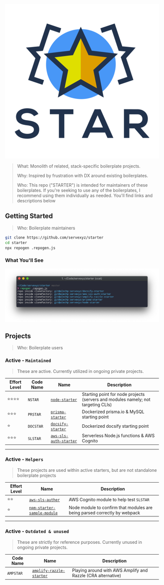 ![logo](docs/logo/svg/Star.svg)

> What: Monolith of related, stack-specific boilerplate projects.
> 
> Why: Inspired by frustration with DX around existing boilerplates.
>
> Who: This repo ("STARTER") is intended for maintainers of these boilerplates. If you're seeking to use any of the boilerplates, I recommend using them individually as needed. You'll find links and descriptions below

## Getting Started
> Who: Boilerplate maintainers

```bash
git clone https://github.com/servexyz/starter
cd starter
npx repogen .repogen.js
```

### What You'll See

![repogen](./docs/repogen.png)

## Projects
> Who: Boilerplate users

### Active - `Maintained`

> These are active. Currently utilized in ongoing private projects.

| Effort Level             | Code Name | Name                                                                       | Description                                                                       |
|--------------------------|-----------|----------------------------------------------------------------------------|-----------------------------------------------------------------------------------|
| :star::star::star::star: | `NSTAR`   | [`node-starter`](https://github.com/servexyz/node-starter)                 | Starting point for node projects (servers and modules namely; not targeting CLIs) |
| :star::star::star:       | `PRSTAR`  | [`prisma-starter`](https://github.com/servexyz/prisma-starter)             | Dockerized prisma.io & MySQL starting point                                       |
| :star:                   | `DOCSTAR` | [`docsify-starter`](https://github.com/servexyz/docsify-starter)           | Dockerized docsify starting point                                                 |
| :star::star::star:       | `SLSTAR`  | [`aws-sls-auth-starter`](https://github.com/servexyz/aws-sls-auth-starter) | Serverless Node.js functions & AWS Cognito                                        |

---

### Active - `Helpers`

> These projects are used within active starters, but are not standalone boilerplate projects

| Effort Level | Name                                                                                 | Description                                                               |
|--------------|--------------------------------------------------------------------------------------|---------------------------------------------------------------------------|
| :star::star: | [`aws-sls-auther`](https://github.com/servexyz/aws-sls-auther)                       | AWS Cognito module to help test `SLSTAR`                                  |
| :star:       | [`npm-starter-sample-module`](https://github.com/servexyz/npm-starter-sample-module) | Node module to confirm that modules are being parsed correctly by webpack |

---

### Active - `Outdated & unused`

> These are strictly for reference purposes. Currently unused in ongoing private projects.

| Code Name | Name                                                                           | Description                                                  |
|-----------|--------------------------------------------------------------------------------|--------------------------------------------------------------|
| `AMPSTAR` | [`amplify-razzle-starter`](https://github.com/servexyz/amplify-razzle-starter) | Playing around with AWS Amplify and Razzle (CRA alternative) |
